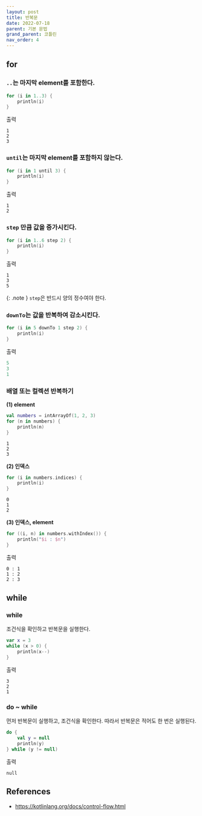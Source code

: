```yaml
---
layout: post
title: 반복문
date: 2022-07-18
parent: 기본 문법
grand_parent: 코틀린
nav_order: 4
---
```


## for

### `..`는 마지막 element를 포함한다.

```kotlin
for (i in 1..3) {
    println(i)
}
```

출력

```
1
2
3
```

### `until`는 마지막 element를 포함하지 않는다.

```kotlin
for (i in 1 until 3) {
    println(i)
}
```

출력

```
1
2
```

### `step` 만큼 값을 증가시킨다.

```kotlin
for (i in 1..6 step 2) {
    println(i)
}
```

출력

```
1
3
5
```

{: .note }
`step`은 반드시 양의 정수여야 한다.

### `downTo`는 값을 반복하여 감소시킨다.

```kotlin
for (i in 5 downTo 1 step 2) {
    println(i)
}
```

출력

```kotlin
5
3
1
```

### 배열 또는 컬렉션 반복하기

**(1) element**

```kotlin
val numbers = intArrayOf(1, 2, 3)
for (n in numbers) {
    println(n)
}
```

```
1
2
3
```

**(2) 인덱스**

```kotlin
for (i in numbers.indices) {
    println(i)
}
```

```
0
1
2
```

**(3) 인덱스, element**

```kotlin
for ((i, n) in numbers.withIndex()) {
    println("$i : $n")
}
```

출력

```
0 : 1
1 : 2
2 : 3
```

## while

### while

조건식을 확인하고 반복문을 실행한다.

```kotlin
var x = 3
while (x > 0) {
    println(x--)
}
```

출력

```
3
2
1
```

### do ~ while

먼저 반복문이 실행하고, 조건식을 확인한다. 따라서 반복문은 적어도 한 번은 실행된다.

```kotlin
do {
    val y = null
    println(y)
} while (y != null)
```

출력

```
null
```

## References

- <https://kotlinlang.org/docs/control-flow.html>

